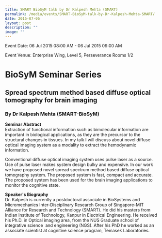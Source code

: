```yaml
---
title: SMART BioSyM talk by Dr Kalpesh Mehta (SMART)
permalink: /media/events/SMART-BioSyM-talk-by-Dr-Kalpesh-Mehta-SMART/
date: 2015-07-06
layout: post
description: ""
image: ""
---
```

Event Date: 06 Jul 2015 08:00 AM - 06 Jul 2015 09:00 AM

Event Venue: Enterprise Wing, Level 5, Perseverance Rooms 1/2

BioSyM Seminar Series
=====================

Spread spectrum method based diffuse optical tomography for brain imaging
----------------------------------------------------
### By Dr Kalpesh Mehta (SMART-BioSyM)

**Seminar Abstract**  
Extraction of functional information such as bimolecular information are important in biological applications, as they are the precursor to the structural changes in tissues. In my talk I will discuss about novel diffuse optical imaging system as a modality to extract the hemodynamic information.  
  
Conventional diffuse optical imaging system uses pulse laser as a source. Use of pulse laser makes system design bulky and expensive. In our work we have proposed novel spread spectrum method based diffuse optical tomography system. The proposed system is fast, compact and accurate. The proposed system has been used for the brain imaging applications to monitor the cognitive state.  

**Speaker's Biography**  
Dr. Kalpesh is currently a postdoctoral associate in BioSystems and Micromechanics Inter-Disciplinary Research Group of Singapore-MIT Alliance for Research and Technology (SMART). He did his masters from Indian Institute of Technology, Kanpur in Electrical Engineering. He received his Ph.D. in Optical imaging area, from the NUS Graduate school of integrative science  and engineering (NGS). After his PhD he worked as an associate scientist at cognitive science program, Temasek Laboratories.